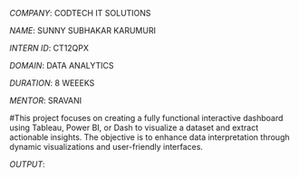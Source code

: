 *COMPANY*: CODTECH IT SOLUTIONS

*NAME*: SUNNY SUBHAKAR KARUMURI

*INTERN ID*: CT12QPX

*DOMAIN*: DATA ANALYTICS 

*DURATION*: 8 WEEEKS 

*MENTOR*: SRAVANI 

#This project focuses on creating a fully functional interactive dashboard using Tableau, Power BI, or Dash to visualize a dataset and extract actionable insights. The objective is to enhance data interpretation through dynamic visualizations and user-friendly interfaces.

*OUTPUT*: 


